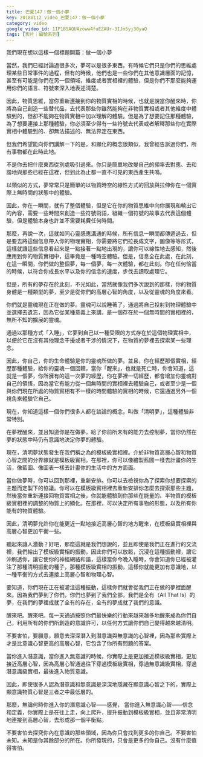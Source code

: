 ```yaml
---
title: 巴夏147：做一個小夢
key: 20180112_video_巴夏147：做一個小夢
category: video
google_video_id: 1IP1B5AQUAzoww4fuEZAUr-3IJm5yj30yaQ
tags: [影片｜編號系列]
---
```


我們現在想以這樣一個標題開篇：做一個小夢

當然，我們已經討論過很多次，夢可以是很多東西。有時候它們只是你們的思維處理某些日常事件的過程，但有的時候，他們也是一些你們在其他意識層面的記憶，甚至有可能是你們在另一個領域，維度或者實相裡的體驗，但是你們不那麼能夠運用你們的語言、符號來深入地表述清楚。

因此，物質思維，當你重新連接到你的物質實相的時候，也就是說當你醒來時，你將為自己創造一些替代品，去代表那些你雖然能夠在非物質實相或者其他維度中體驗到的，但卻不能夠在物質實相中加以理解的體驗。但是為了想要記住那種體驗，為了想要連接上那種體驗，你必須至少得有一些符號去代表或者解釋那些你在實際實相中體驗到的、卻無法描述的、無法界定在東西。

但我們希望能向你們講解一下的是，和顯化的概念很類似，我曾經告訴過你們，所有事物都在此時此地。

不是你去把什麼東西從別處吸引過來。你只是簡單地改變自己的頻率去對應、去和諧地與那些已經在這裡，但到此為止都一直不可見的東西產生共鳴。

以類似的方式，夢常常只是簡單的以物質時空的線性方式的回放與拉伸你在一個實際上無時間的狀態中的體驗。

因此，你在一瞬間，就有了整個體驗，但是它在你的物質思維中向你展現和輸出它的內容，需要一些時間來創造一些符號術語，組織一個符號的故事去代表這個體驗，但是體驗本身也許並不需要耗費任何時間。

那麼，再說一次，這就如同心靈感應溝通的時候，所有信息一瞬間都傳遞過去，但是要去將這個信息帶入你的物理實相，你需要將它們拉長成文字，圖像等等形式，這樣就讓這些信息看起來是一點接著一點地出現的，讓你可以線性地去感知，然後應用到你的物質實相中，這畢竟是一種時空體驗。但是，信息全在此處，在此刻，在這一瞬間，你們做的整個夢，每一個夢，每一次體驗，都在此刻。你在任何恰當的時候，以符合你成長水平以及你的信念的速度，步伐去讀取處理它。

但是，所有的夢存在於此刻，不光如此，當然就像我們多次說到的那樣，你的物質身體是一種類型的夢，至少是從你們的高層心智的角度，以及從靈魂的角度來看。

你們就是靈魂現在正在做的夢。靈魂可以說睡著了，通過將自己投射到物理體驗中並選擇去遺忘，因為它從某種意義上來講，是一個存在於一個無時間的實相裡的，無所不知的擴展的靈魂。

通過以那種方式「入睡」，它夢到自己以一種受限的方式存在於這個物理實相中，以便於它在沒有其他理念干擾或者干涉的情況下，在物質的夢裡去探索某一些理念。

因此，你自己，你的生命體驗是你的靈魂所做的夢。並且，你在經歷那個實相，經歷那種體驗，給你的靈魂一個回饋，當你「醒來」，也就是死亡時，你會知道，這就是一個夢，你所擁有的這一次夢的經歷，你在夢裡一切經歷，都會增加你靈魂對自己的領悟，因為當它有能力從一個無時間的實相裡去體驗自己，或者至少是一個與你們現在所處的物質實相有不一樣的時間體驗的實相的時候，它還通過另外一個視角來體驗它自己。

現在，你知道這樣一個你們很多人都在談論的概念，叫做「清明夢」，這種體驗非常特別。

在夢裡醒來，並且知道你是在做夢，給了你前所未有的能力去控制夢，當你仍然在夢的狀態中時仍有意識地決定你夢的體驗。

現在，清明夢狀態發生在我們稱之為的模板級實相裡。介於非物質高層心智和物質心智之間的分界線就是模板級實相。在那裡，你可以像繪製藍圖一樣去計畫你的生活，像藍圖、像圖表一樣去計畫你的生活中的方方面面。

當你做夢時，你可以回到那裡，重新安排。你可以去檢視你為了探索你想要探索的主題而定製下的協議。你可以在模板級實相裡去重新安排你怎麼去探索那些主題，然後當你重新連接回物質實相之後，你就能體驗到你那些在能量的、半物質的模板級實相裡的調整的物質上的顯化。在那裡，可以決定所有事物的形態，以及所有你能有的物質體驗。

因此，清明夢允許你在能更近一點地接近高層心智的地方醒來，在模板級實相裡與高層心智更加平衡一些。

聽起來讓人激動？好吧，那麼這就是我們想說的，並且即使是我們正在進行的交流裡，我們給出了模板級實相的振動，因此你們可以放鬆，沉浸在這種振動裡，讓它沖刷透你，讓它使你的神經網絡和諧，這樣當你今晚入睡時，你會知道你已經被灌注了那種清明振動的種子，那種模板級實相的振動，這樣你就能更加有意識地，以一種平衡的方式去連接上高層心智和物理心智。

要知道，你們現在正在被灌注這種振動，這樣你們就會從我們正在做的夢裡面醒來。因為我們夢到了你們，你們也夢到了我們全部，我們是全有（All That Is）的夢，在我們的夢裡成就了全有的存在，全有的夢成就了我們的意識。

醒來吧。醒來吧。每一天通過按照你們最快樂的行動來越來越多地醒來成為你們自己，利用所有的你們所創造的意識許可，以任何方式讓你們自己變得越來越清明。

不要害怕，要願意，願意去深深潛入到潛意識與無意識的心智裡，因為那些實際上才是比意識心智更高的高層心智，它包含了你所有問題的答案。

當你進入潛意識，當你進入無意識的時候，你實際上是更加接近模板級實相，更加接近高層心智，因為高層心智通過往下穿過模板級實相，穿過無意識級實相，穿過潛意識級實相，最後進入物質意識。

因此，即使很多人認為潛意識和無意識是深深地隱藏在顯意識心智之下的，實際上顯意識物質心智是三者之中最低層的。

那麼，無論何時你進入你的潛意識心智——感覺， 當你進入無意識心智——信念和定義，你實際上是在往上走，向上爬升，提升振動到模板級實相，並且非常清明地連接到高層心智，去形成那一個平衡點。

不要害怕去探究你內在意識的那些領域，因為你只會找到更多的你自己。不要害怕未知。未知是你其餘部分的所在。你所發現的，只會是更多的你自己。沒有什麼值得害怕。
